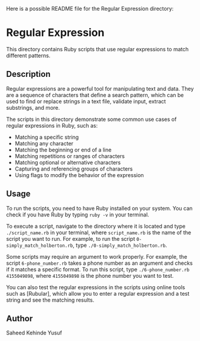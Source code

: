 Here is a possible README file for the Regular Expression directory:

# Regular Expression

This directory contains Ruby scripts that use regular expressions to match different patterns.

## Description

Regular expressions are a powerful tool for manipulating text and data. They are a sequence of characters that define a search pattern, which can be used to find or replace strings in a text file, validate input, extract substrings, and more.

The scripts in this directory demonstrate some common use cases of regular expressions in Ruby, such as:

- Matching a specific string
- Matching any character
- Matching the beginning or end of a line
- Matching repetitions or ranges of characters
- Matching optional or alternative characters
- Capturing and referencing groups of characters
- Using flags to modify the behavior of the expression

## Usage

To run the scripts, you need to have Ruby installed on your system. You can check if you have Ruby by typing `ruby -v` in your terminal.

To execute a script, navigate to the directory where it is located and type `./script_name.rb` in your terminal, where `script_name.rb` is the name of the script you want to run. For example, to run the script `0-simply_match_holberton.rb`, type `./0-simply_match_holberton.rb`.

Some scripts may require an argument to work properly. For example, the script `6-phone_number.rb` takes a phone number as an argument and checks if it matches a specific format. To run this script, type `./6-phone_number.rb 4155049898`, where `4155049898` is the phone number you want to test.

You can also test the regular expressions in the scripts using online tools such as [Rubular], which allow you to enter a regular expression and a test string and see the matching results.

## Author

Saheed Kehinde Yusuf
